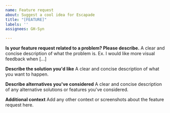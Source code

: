 ```yaml
---
name: Feature request
about: Suggest a cool idea for Escapade
title: "[FEATURE]"
labels: ''
assignees: GH-Syn

---
```


**Is your feature request related to a problem? Please describe.**
A clear and concise description of what the problem is. Ex. I would like more visual feedback when [...]

**Describe the solution you'd like**
A clear and concise description of what you want to happen.

**Describe alternatives you've considered**
A clear and concise description of any alternative solutions or features you've considered.

**Additional context**
Add any other context or screenshots about the feature request here.
